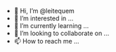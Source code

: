 - 👋 Hi, I’m @leitequem
- 👀 I’m interested in ...
- 🌱 I’m currently learning ...
- 💞️ I’m looking to collaborate on ...
- 📫 How to reach me ...

<!---
leitequem/leitequem is a ✨ special ✨ repository because its `README.md` (this file) appears on your GitHub profile.
You can click the Preview link to take a look at your changes.
--->
